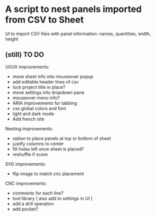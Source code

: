 # A script to nest panels imported from CSV to Sheet

UI to import CSV files with panel information:
names, quantities, width, height


##  (still) TO DO

UI/UX improvements:
- move sheet info into mouseover popup
- add editable header lines of csv
- lock project title in place?
- move settings into dropdown pane
- mouseover menu info?
- ARIA improvements for tabbing
- css global colors and font
- light and dark mode
- Add french site


Nesting improvements:
- option to place panels at top or bottom of sheet
- justify columns to center
- fill holes left once sheet is placed?
- reshuffle if score

SVG improvements:
- flip image to match cnc placement

CNC improvements:
- comments for each line?
- tool library ( also add to settings in UI )
- add a drill operation
- add pocket?
